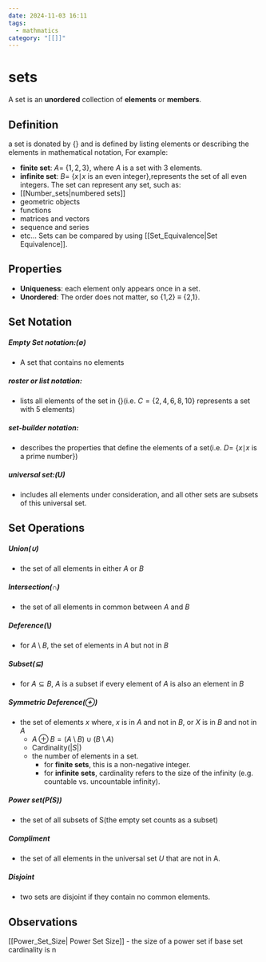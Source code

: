 ```yaml
---
date: 2024-11-03 16:11
tags:
  - mathmatics
category: "[[]]"
---
```

# sets
A set is an **unordered** collection of **elements** or **members**.
## Definition
a set is donated by {} and is defined by listing elements or describing the elements in mathematical notation, For example:
- **finite set**: $A =$ {$1,2,3$}, where $A$ is a set with 3 elements.
- **infinite set**: $B =$ {$x\mid$$x$ is an even integer},represents the set of all even integers.
The set can represent any set, such as:
- [[Number_sets|numbered sets]]
- geometric objects
- functions
- matrices and vectors
- sequence and series
- etc...
Sets can be compared by using [[Set_Equivalence|Set Equivalence]].
## Properties
-  **Uniqueness**: each element only appears once in a set.
- **Unordered**: The order does not matter, so {1,2} $\equiv$ {2,1}.
## Set Notation
##### Empty Set notation:($\emptyset$)
- A set that contains no elements
##### roster or list notation:
- lists all elements of the set in {}(i.e. $C = \{ 2,4,6,8,10 \}$ represents a set with 5 elements)
##### set-builder notation:
- describes the properties that define the elements of a set(i.e. $D =$ {$x\mid$$x$ is a prime number})
##### universal set:($U$)
- includes all elements under consideration, and all other sets are subsets of this universal set.

## Set Operations
##### Union($\cup$)
 - the set of all elements in either $A$ or $B$
##### Intersection($\cap$)
- the set of all elements in common between $A$ and $B$
##### Deference($\setminus$)
- for ${A}\setminus{B}$, the set of elements in $A$ but not in $B$
#####  Subset($\subseteq$)
- for ${A}\subseteq{B}$, $A$ is a subset if every element of $A$ is also an element in $B$
##### Symmetric Deference($\oplus$)
- the set of elements $x$ where, $x$ is in $A$ and not in $B$, or $X$ is in $B$ and not in $A$
	- ${A}\oplus{B} = ({A}\setminus{B})\cup({B}\setminus{A})$
	- Cardinality($\lvert{S}\rvert$)
	- the number of elements in a set.
		- for **finite sets**, this is a non-negative integer. 
		- for **infinite sets**, cardinality refers to the size of the infinity (e.g. countable vs. uncountable infinity).
##### Power set(${P(S)}$)
- the set of all subsets of S(the empty set counts as a subset)
##### Compliment
- the set of all elements in the universal set $U$ that are not in A.
##### Disjoint 
- two sets are disjoint if they contain no common elements.

## Observations
[[Power_Set_Size| Power Set Size]] - the size of a power set if base set cardinality is n